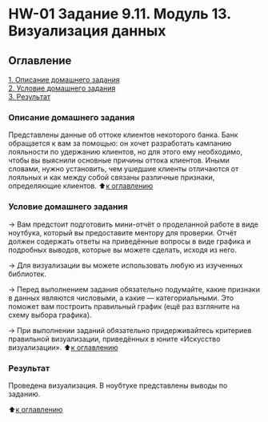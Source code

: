 # HW-01 Задание 9.11. Модуль 13. Визуализация данных

## Оглавление  
[1. Описание домашнего задания](https://github.com/Niclausiv/sf_data_science/tree/main/HW_01/README.md#Описание-домашнего-задания)  
[2. Условие домашнего задания](https://github.com/Niclausiv/sf_data_science/tree/main/HW_01/README.md#Условие-домашнего-задания)  
[3. Результат](https://github.com/Niclausiv/sf_data_science/tree/main/HW_01/README.md#Результат)    


### Описание домашнего задания    
Представлены данные об оттоке клиентов некоторого банка. Банк обращается к вам за помощью: он хочет разработать кампанию лояльности по удержанию клиентов, но для этого ему необходимо, чтобы вы выяснили основные причины оттока клиентов. Иными словами, нужно установить, чем ушедшие клиенты отличаются от лояльных и как между собой связаны различные признаки, определяющие клиентов.
:arrow_up:[к оглавлению](https://github.com/Niclausiv/sf_data_science/tree/main/HW_01README.md#Оглавление)

### Условие домашнего задания    

→ Вам предстоит подготовить мини-отчёт о проделанной работе в виде ноутбука, который вы предоставите ментору для проверки. Отчёт должен содержать ответы на приведённые вопросы в виде графика и подробных выводов, которые вы можете сделать, исходя из него.

→ Для визуализации вы можете использовать любую из изученных библиотек.

→ Перед выполнением задания обязательно подумайте, какие признаки в данных являются числовыми, а какие — категориальными. Это поможет вам построить правильный график (ещё раз взгляните на схему выбора графика).

→ При выполнении заданий обязательно придерживайтесь критериев правильной визуализации, приведённых в юните «Искусство визуализации».
:arrow_up:[к оглавлению](https://github.com/Niclausiv/sf_data_science/tree/main/HW_01/README.md#Оглавление)


### Результат  
Проведена визуализация. В ноубтуке представлены выводы по заданию. 
 
:arrow_up:[к оглавлению](https://github.com/Niclausiv/sf_data_science/tree/main/HW_01/README.md#Оглавление)
